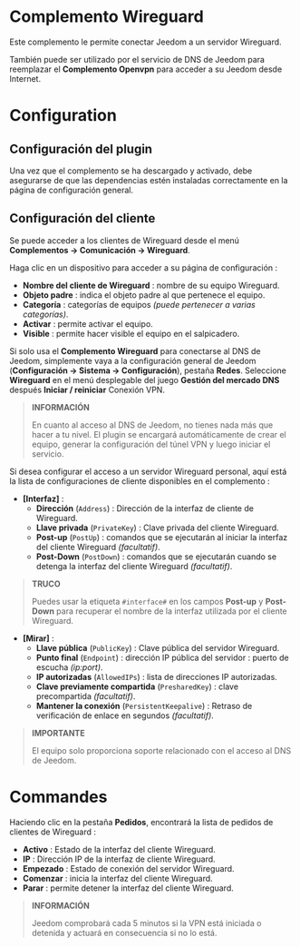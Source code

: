 # Complemento Wireguard

Este complemento le permite conectar Jeedom a un servidor Wireguard.

También puede ser utilizado por el servicio de DNS de Jeedom para reemplazar el **Complemento Openvpn** para acceder a su Jeedom desde Internet.

# Configuration

## Configuración del plugin

Una vez que el complemento se ha descargado y activado, debe asegurarse de que las dependencias estén instaladas correctamente en la página de configuración general.

## Configuración del cliente

Se puede acceder a los clientes de Wireguard desde el menú **Complementos → Comunicación → Wireguard**.

Haga clic en un dispositivo para acceder a su página de configuración :

- **Nombre del cliente de Wireguard** : nombre de su equipo Wireguard.
- **Objeto padre** : indica el objeto padre al que pertenece el equipo.
- **Categoría** : categorías de equipos *(puede pertenecer a varias categorías)*.
- **Activar** : permite activar el equipo.
- **Visible** : permite hacer visible el equipo en el salpicadero.

Si solo usa el **Complemento Wireguard** para conectarse al DNS de Jeedom, simplemente vaya a la configuración general de Jeedom (**Configuración → Sistema → Configuración**), pestaña **Redes**. Seleccione **Wireguard** en el menú desplegable del juego **Gestión del mercado DNS** después **Iniciar / reiniciar** Conexión VPN.

>**INFORMACIÓN**
>
>En cuanto al acceso al DNS de Jeedom, no tienes nada más que hacer a tu nivel. El plugin se encargará automáticamente de crear el equipo, generar la configuración del túnel VPN y luego iniciar el servicio.

Si desea configurar el acceso a un servidor Wireguard personal, aquí está la lista de configuraciones de cliente disponibles en el complemento :

- **[Interfaz]** :
    - **Dirección** (`Address`) : Dirección de la interfaz de cliente de Wireguard.
    - **Llave privada** (`PrivateKey`) : Clave privada del cliente Wireguard.
    - **Post-up** (`PostUp`) : comandos que se ejecutarán al iniciar la interfaz del cliente Wireguard *(facultatif)*.
    - **Post-Down** (`PostDown`) : comandos que se ejecutarán cuando se detenga la interfaz del cliente Wireguard *(facultatif)*.

>**TRUCO**
>
>Puedes usar la etiqueta ``#interface#`` en los campos **Post-up** y **Post-Down** para recuperar el nombre de la interfaz utilizada por el cliente Wireguard.

- **[Mirar]** :
    - **Llave pública** (`PublicKey`) : Clave pública del servidor Wireguard.
    - **Punto final** (`Endpoint`) : dirección IP pública del servidor : puerto de escucha *(ip:port)*.
    - **IP autorizadas** (`AllowedIPs`) : lista de direcciones IP autorizadas.
    - **Clave previamente compartida** (`PresharedKey`) : clave precompartida *(facultatif)*.
    - **Mantener la conexión** (`PersistentKeepalive`) : Retraso de verificación de enlace en segundos *(facultatif)*.

>**IMPORTANTE**
>
>El equipo solo proporciona soporte relacionado con el acceso al DNS de Jeedom.

# Commandes

Haciendo clic en la pestaña **Pedidos**, encontrará la lista de pedidos de clientes de Wireguard :

- **Activo** : Estado de la interfaz del cliente Wireguard.
- **IP** : Dirección IP de la interfaz de cliente Wireguard.
- **Empezado** : Estado de conexión del servidor Wireguard.
- **Comenzar** : inicia la interfaz del cliente Wireguard.
- **Parar** : permite detener la interfaz del cliente Wireguard.

>**INFORMACIÓN**
>
>Jeedom comprobará cada 5 minutos si la VPN está iniciada o detenida y actuará en consecuencia si no lo está.
